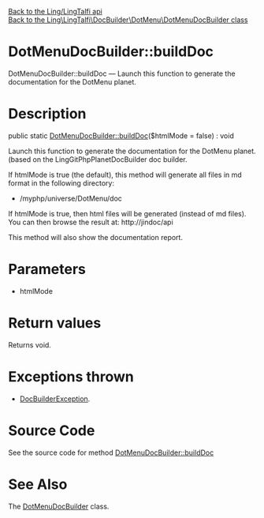 [Back to the Ling/LingTalfi api](https://github.com/lingtalfi/LingTalfi/blob/master/doc/api/Ling/LingTalfi.md)<br>
[Back to the Ling\LingTalfi\DocBuilder\DotMenu\DotMenuDocBuilder class](https://github.com/lingtalfi/LingTalfi/blob/master/doc/api/Ling/LingTalfi/DocBuilder/DotMenu/DotMenuDocBuilder.md)


DotMenuDocBuilder::buildDoc
================



DotMenuDocBuilder::buildDoc — Launch this function to generate the documentation for the DotMenu planet.




Description
================


public static [DotMenuDocBuilder::buildDoc](https://github.com/lingtalfi/LingTalfi/blob/master/doc/api/Ling/LingTalfi/DocBuilder/DotMenu/DotMenuDocBuilder/buildDoc.md)($htmlMode = false) : void




Launch this function to generate the documentation for the DotMenu planet.
(based on the LingGitPhpPlanetDocBuilder doc builder.

If htmlMode is true (the default),
this method will generate all files in md format in the following directory:

- /myphp/universe/DotMenu/doc



If htmlMode is true,
then html files will be generated (instead of md files).
You can then browse the result at: http://jindoc/api



This method will also show the documentation report.




Parameters
================


- htmlMode

    


Return values
================

Returns void.


Exceptions thrown
================

- [DocBuilderException](https://github.com/lingtalfi/DocTools/blob/master/doc/api/Ling/DocTools/Exception/DocBuilderException.md).&nbsp;







Source Code
===========
See the source code for method [DotMenuDocBuilder::buildDoc](https://github.com/lingtalfi/LingTalfi/blob/master/DocBuilder/DotMenu/DotMenuDocBuilder.php#L44-L200)


See Also
================

The [DotMenuDocBuilder](https://github.com/lingtalfi/LingTalfi/blob/master/doc/api/Ling/LingTalfi/DocBuilder/DotMenu/DotMenuDocBuilder.md) class.



